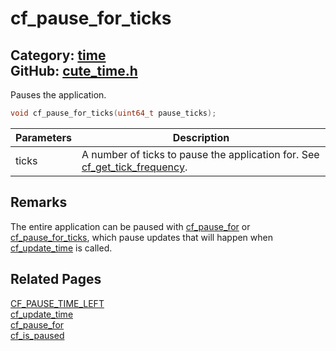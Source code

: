 # cf_pause_for_ticks

Category: [time](https://github.com/RandyGaul/cute_framework/blob/master/docs/api_reference?id=time)  
GitHub: [cute_time.h](https://github.com/RandyGaul/cute_framework/blob/master/include/cute_time.h)  
---

Pauses the application.

```cpp
void cf_pause_for_ticks(uint64_t pause_ticks);
```

Parameters | Description
--- | ---
ticks | A number of ticks to pause the application for. See [cf_get_tick_frequency](https://github.com/RandyGaul/cute_framework/blob/master/docs/time/cf_get_tick_frequency.md).

## Remarks

The entire application can be paused with [cf_pause_for](https://github.com/RandyGaul/cute_framework/blob/master/docs/time/cf_pause_for.md) or [cf_pause_for_ticks](https://github.com/RandyGaul/cute_framework/blob/master/docs/time/cf_pause_for_ticks.md), which pause updates that will
happen when [cf_update_time](https://github.com/RandyGaul/cute_framework/blob/master/docs/time/cf_update_time.md) is called.

## Related Pages

[CF_PAUSE_TIME_LEFT](https://github.com/RandyGaul/cute_framework/blob/master/docs/time/cf_pause_time_left.md)  
[cf_update_time](https://github.com/RandyGaul/cute_framework/blob/master/docs/time/cf_update_time.md)  
[cf_pause_for](https://github.com/RandyGaul/cute_framework/blob/master/docs/time/cf_pause_for.md)  
[cf_is_paused](https://github.com/RandyGaul/cute_framework/blob/master/docs/time/cf_is_paused.md)  
